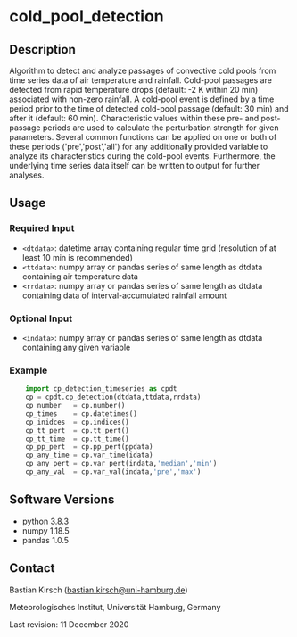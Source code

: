 # cold_pool_detection

## Description
Algorithm to detect and analyze passages of convective cold pools 
from time series data of air temperature and rainfall. Cold-pool passages
are detected from rapid temperature drops (default: -2 K within 20 min) 
associated with non-zero rainfall. A cold-pool event is defined by a
time period prior to the time of detected cold-pool passage (default: 30 min) 
and after it (default: 60 min). Characteristic values within these pre-
and post-passage periods are used to calculate the perturbation strength
for given parameters. Several common functions can be applied on one or both
of these periods ('pre','post','all') for any additionally provided variable 
to analyze its characteristics during the cold-pool events. Furthermore, the 
underlying time series data itself can be written to output for further analyses.

## Usage
### Required Input 
* `<dtdata>`: datetime array containing regular time grid (resolution of at 
              least 10 min is recommended)     
* `<ttdata>`: numpy array or pandas series of same length as dtdata 
              containing air temperature data         
* `<rrdata>`: numpy array or pandas series of same length as dtdata 
              containing data of interval-accumulated rainfall amount     
              
### Optional Input      
* `<indata>`: numpy array or pandas series of same length as dtdata 
              containing any given variable
              
### Example
```python
    import cp_detection_timeseries as cpdt
    cp = cpdt.cp_detection(dtdata,ttdata,rrdata) 
    cp_number   = cp.number()                    
    cp_times    = cp.datetimes()                
    cp_inidces  = cp.indices()                   
    cp_tt_pert  = cp.tt_pert()                                                           
    cp_tt_time  = cp.tt_time()                   
    cp_pp_pert  = cp.pp_pert(ppdata)
    cp_any_time = cp.var_time(idata)
    cp_any_pert = cp.var_pert(indata,'median','min')
    cp_any_val  = cp.var_val(indata,'pre','max')
```    


## Software Versions
* python 3.8.3
* numpy 1.18.5
* pandas 1.0.5
    

## Contact
Bastian Kirsch (bastian.kirsch@uni-hamburg.de)

Meteorologisches Institut, Universität Hamburg, Germany

Last revision: 11 December 2020
